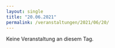 ```yaml
---
layout: single
title: "20.06.2021"
permalink: /veranstaltungen/2021/06/20/
---
```


Keine Veranstaltung an diesem Tag.
